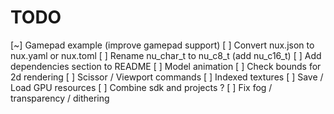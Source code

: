 # TODO

[~] Gamepad example (improve gamepad support)
[ ] Convert nux.json to nux.yaml or nux.toml
[ ] Rename nu_char_t to nu_c8_t (add nu_c16_t)
[ ] Add dependencies section to README
[ ] Model animation
[ ] Check bounds for 2d rendering
[ ] Scissor / Viewport commands
[ ] Indexed textures
[ ] Save / Load GPU resources
[ ] Combine sdk and projects ?
[ ] Fix fog / transparency / dithering

